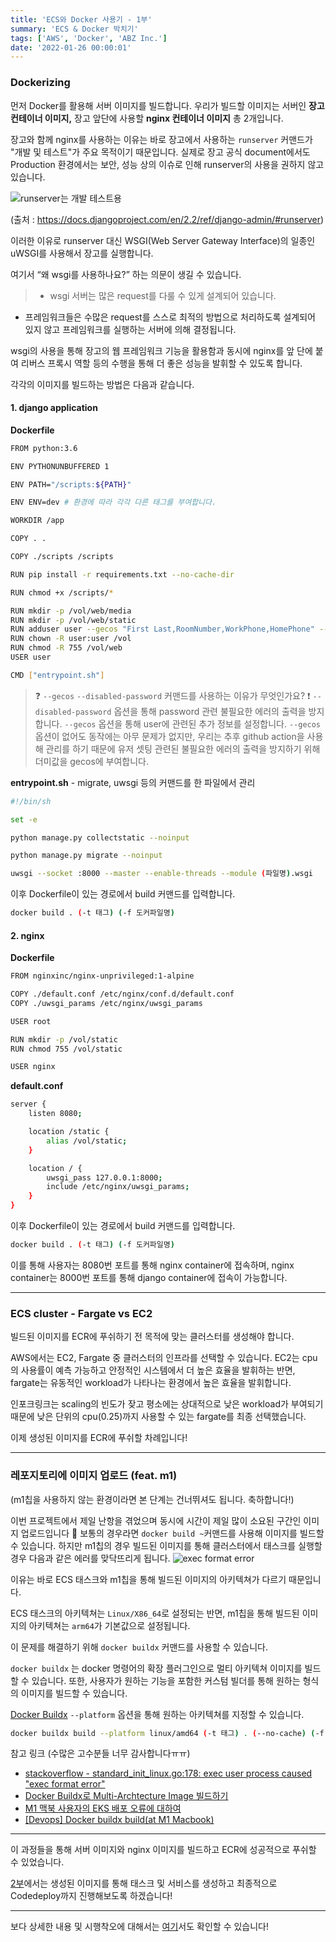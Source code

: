 ```yaml
---
title: 'ECS와 Docker 사용기 - 1부'
summary: 'ECS & Docker 박치기'
tags: ['AWS', 'Docker', 'ABZ Inc.']
date: '2022-01-26 00:00:01'
---
```

### Dockerizing
먼저 Docker를 활용해 서버 이미지를 빌드합니다.
우리가 빌드할 이미지는 서버인 **장고 컨테이너 이미지,** 장고 앞단에 사용할 **nginx 컨테이너 이미지** 총 2개입니다.

장고와 함께 nginx를 사용하는 이유는 바로 장고에서 사용하는 `runserver` 커맨드가 "개발 및 테스트"가 주요 목적이기 때문입니다. 실제로 장고 공식 document에서도 Production 환경에서는 보안, 성능 상의 이슈로 인해 runserver의 사용을 권하지 않고 있습니다.

![runserver는 개발 테스트용](https://images.velog.io/images/gouz7514/post/8cd5583d-efe4-489b-ab2b-e9ecb9f70bae/%E1%84%89%E1%85%B3%E1%84%8F%E1%85%B3%E1%84%85%E1%85%B5%E1%86%AB%E1%84%89%E1%85%A3%E1%86%BA%202022-02-18%20%E1%84%8B%E1%85%A9%E1%84%92%E1%85%AE%202.08.55.png)

(출처 : https://docs.djangoproject.com/en/2.2/ref/django-admin/#runserver)

이러한 이유로 runserver 대신 WSGI(Web Server Gateway Interface)의 일종인 uWSGI를 사용해서 장고를 실행합니다.

여기서 “왜 wsgi를 사용하나요?” 하는 의문이 생길 수 있습니다.

> - wsgi 서버는 많은 request를 다룰 수 있게 설계되어 있습니다.
- 프레임워크들은 수많은 request를 스스로 최적의 방법으로 처리하도록 설계되어 있지 않고 프레임워크를 실행하는 서버에 의해 결정됩니다.

wsgi의 사용을 통해 장고의 웹 프레임워크 기능을 활용함과 동시에 nginx를 앞 단에 붙여 리버스 프록시 역할 등의 수행을 통해 더 좋은 성능을 발휘할 수 있도록 합니다.

각각의 이미지를 빌드하는 방법은 다음과 같습니다.
#### 1. django application
**Dockerfile**
```bash
FROM python:3.6

ENV PYTHONUNBUFFERED 1

ENV PATH="/scripts:${PATH}"

ENV ENV=dev # 환경에 따라 각각 다른 태그를 부여합니다.

WORKDIR /app

COPY . .

COPY ./scripts /scripts

RUN pip install -r requirements.txt --no-cache-dir 

RUN chmod +x /scripts/*

RUN mkdir -p /vol/web/media
RUN mkdir -p /vol/web/static
RUN adduser user --gecos "First Last,RoomNumber,WorkPhone,HomePhone" --disabled-password
RUN chown -R user:user /vol
RUN chmod -R 755 /vol/web
USER user

CMD ["entrypoint.sh"]
```
> ❓ `--gecos` `--disabled-password` 커맨드를 사용하는 이유가 무엇인가요?
❗️ `--disabled-password` 옵션을 통해 password 관련 불필요한 에러의 출력을 방지합니다.
`--gecos` 옵션을 통해 user에 관련된 추가 정보를 설정합니다. `--gecos` 옵션이 없어도 동작에는 아무 문제가 없지만, 우리는 추후 github action을 사용해 관리를 하기 때문에 유저 셋팅 관련된 불필요한 에러의 출력을 방지하기 위해 더미값을 gecos에 부여합니다.

**entrypoint.sh** - migrate, uwsgi 등의 커맨드를 한 파일에서 관리
```bash
#!/bin/sh

set -e

python manage.py collectstatic --noinput

python manage.py migrate --noinput

uwsgi --socket :8000 --master --enable-threads --module (파일명).wsgi
```

이후 Dockerfile이 있는 경로에서 build 커맨드를 입력합니다.
```bash
docker build . (-t 태그) (-f 도커파일명)
```

#### 2. nginx
**Dockerfile**
```bash
FROM nginxinc/nginx-unprivileged:1-alpine

COPY ./default.conf /etc/nginx/conf.d/default.conf
COPY ./uwsgi_params /etc/nginx/uwsgi_params

USER root

RUN mkdir -p /vol/static
RUN chmod 755 /vol/static

USER nginx
```
**default.conf**
```bash
server {
    listen 8080;

    location /static {
        alias /vol/static;
    }

    location / {
        uwsgi_pass 127.0.0.1:8000;
        include /etc/nginx/uwsgi_params;
    }
}
```
이후 Dockerfile이 있는 경로에서 build 커맨드를 입력합니다.
```bash
docker build . (-t 태그) (-f 도커파일명)
```

이를 통해 사용자는 8080번 포트를 통해 nginx container에 접속하며, nginx container는 8000번 포트를 통해 django container에 접속이 가능합니다.
***
### ECS cluster - Fargate vs EC2
빌드된 이미지를 ECR에 푸쉬하기 전 목적에 맞는 클러스터를 생성해야 합니다.

AWS에서는 EC2, Fargate 중 클러스터의 인프라를 선택할 수 있습니다.
EC2는 cpu의 사용률이 예측 가능하고 안정적인 시스템에서 더 높은 효율을 발휘하는 반면, fargate는 유동적인 workload가 나타나는 환경에서 높은 효율을 발휘합니다.

인포크링크는 scaling의 빈도가 잦고 평소에는 상대적으로 낮은 workload가 부여되기 때문에 낮은 단위의 cpu(0.25)까지 사용할 수 있는 fargate를 최종 선택했습니다.

이제 생성된 이미지를 ECR에 푸쉬할 차례입니다!
***
### 레포지토리에 이미지 업로드 (feat. m1)
(m1칩을 사용하지 않는 환경이라면 본 단계는 건너뛰셔도 됩니다. 축하합니다!)

이번 프로젝트에서 제일 난항을 겪었으며 동시에 시간이 제일 많이 소요된 구간인 이미지 업로드입니다 🥲
보통의 경우라면 `docker build ~`커맨드를 사용해 이미지를 빌드할 수 있습니다.
하지만 m1칩의 경우 빌드된 이미지를 통해 클러스터에서 태스크를 실행할 경우 다음과 같은 에러를 맞닥뜨리게 됩니다.
![exec format error](https://miro.medium.com/v2/resize:fit:1400/format:webp/1*7N5NUWcHg4Hk5evmW9YJ9A.png)

이유는 바로 ECS 태스크와 m1칩을 통해 빌드된 이미지의 아키텍쳐가 다르기 때문입니다.

ECS 태스크의 아키텍쳐는 `Linux/X86_64`로 설정되는 반면, m1칩을 통해 빌드된 이미지의 아키텍쳐는 `arm64`가 기본값으로 설정됩니다.

이 문제를 해결하기 위해 `docker buildx` 커맨드를 사용할 수 있습니다.

`docker buildx` 는 docker 명령어의 확장 플러그인으로 멀티 아키텍쳐 이미지를 빌드할 수 있습니다. 또한, 사용자가 원하는 기능을 포함한 커스텀 빌더를 통해 원하는 형식의 이미지를 빌드할 수 있습니다.

[Docker Buildx](https://docs.docker.com/buildx/working-with-buildx/)
`--platform` 옵션을 통해 원하는 아키텍쳐를 지정할 수 있습니다.
```bash
docker buildx build --platform linux/amd64 (-t 태그) . (--no-cache) (-f Dockerfile 이름)
```

참고 링크 (수많은 고수분들 너무 감사합니다ㅠㅠ)
- [stackoverflow - standard_init_linux.go:178: exec user process caused "exec format error"](https://stackoverflow.com/questions/42494853/standard-init-linux-go178-exec-user-process-caused-exec-format-error)
- [Docker Buildx로 Multi-Archtecture Image 빌드하기](https://meetup.toast.com/posts/255)
- [M1 맥북 사용자의 EKS 배포 오류에 대하여](https://appleg1226.tistory.com/35)
- [[Devops] Docker buildx build(at M1 Macbook)](https://velog.io/@inyong_pang/Devops-Docker-buildx-at-M1-Macbook)
***
이 과정들을 통해 서버 이미지와 nginx 이미지를 빌드하고 ECR에 성공적으로 푸쉬할 수 있었습니다.

[2부](https://hakjae.dev/posts/use-ecs-with-docker-part-2)에서는 생성된 이미지를 통해 태스크 및 서비스를 생성하고 최종적으로 Codedeploy까지 진행해보도록 하겠습니다!
***
보다 상세한 내용 및 시행착오에 대해서는 [여기](https://medium.com/ab-z/%EA%B8%89%EA%B2%A9%ED%95%98%EA%B2%8C-%EC%A6%9D%EA%B0%80%ED%95%98%EB%8A%94-%ED%8A%B8%EB%9E%98%ED%94%BD-%EC%96%B4%EB%96%BB%EA%B2%8C-%EB%8C%80%EB%B9%84%ED%95%A0%EA%B9%8C-d92f2fbf2130)서도 확인할 수 있습니다!